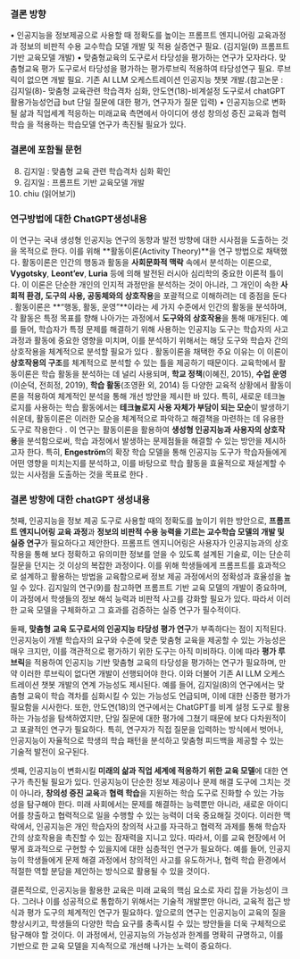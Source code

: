 ### 결론 방향
• 인공지능을 정보제공으로 사용할 때 정확도를 높이는 프롬프트 엔지니어링 교육과정과 정보의 비판적 수용 교수학습 모델 개발 및 적용 실증연구 필요.  (김지일(9) 프롬프트 기반 교육모델 개발)
• 맞춤형교육의 도구로서 타당성을 평가하는 연구가 모자라다. 맞춤형교육 평가 도구로서 타당성을 평가하는 평가루브릭 적용하여 타당성연구 필요. 루브릭이 없으면 개발 필요. 기존 AI LLM 오케스트레이션 인공지능 챗봇 개발.(참고논문 : 김지일(8)- 맞춤형 교육관련 학습격차 심화, 안도연(18)-비계설정 도구로서 chatGPT활용가능성언급 but 단일 질문에 대한 평가, 연구자가 질문 입력)
• 인공지능으로 변화될 삶과 직업세계 적응하는 미래교육 측면에서 아이디어 생성 창의성 증진 교육과 협력학습 을 적용하는 학습모델 연구가 촉진될 필요가 있다.

### 결론에 포함될 문헌
8. 김지일 : 맞춤형 교육 관련 학습격차 심화 확인
9. 김지일 : 프롬프트 기반 교육모델 개발
10. chiu (읽어보기)

### 연구방법에 대한 ChatGPT생성내용
이 연구는 국내 생성형 인공지능 연구의 동향과 발전 방향에 대한 시사점을 도출하는 것을 목적으로 한다. 이를 위해 **활동이론(Activity Theory)**을 연구 방법으로 채택했다. 활동이론은 인간의 행동과 활동을 **사회문화적 맥락** 속에서 분석하는 이론으로, **Vygotsky**, **Leont’ev**, **Luria** 등에 의해 발전된 러시아 심리학의 중요한 이론적 틀이다. 이 이론은 단순한 개인의 인지적 과정만을 분석하는 것이 아니라, 그 개인이 속한 **사회적 환경, 도구의 사용, 공동체와의 상호작용**을 포괄적으로 이해하려는 데 중점을 둔다  .
활동이론은 **“행동, 활동, 운영”**이라는 세 가지 수준에서 인간의 활동을 분석하며, 각 활동은 특정 목표를 향해 나아가는 과정에서 **도구와의 상호작용**을 통해 매개된다. 예를 들어, 학습자가 특정 문제를 해결하기 위해 사용하는 인공지능 도구는 학습자의 사고 과정과 활동에 중요한 영향을 미치며, 이를 분석하기 위해서는 해당 도구와 학습자 간의 상호작용을 체계적으로 분석할 필요가 있다 .
활동이론을 채택한 주요 이유는 이 이론이 **상호작용의 구조**를 체계적으로 분석할 수 있는 틀을 제공하기 때문이다. 교육학에서 활동이론은 학습 활동을 분석하는 데 널리 사용되며, **학교 정책**(이혜진, 2015), **수업 운영**(이순덕, 전희정, 2019), **학습 활동**(조영환 외, 2014) 등 다양한 교육적 상황에서 활동이론을 적용하여 체계적인 분석을 통해 개선 방안을 제시한 바 있다. 특히, 새로운 테크놀로지를 사용하는 학습 활동에서는 **테크놀로지 사용 자체가 부담이 되는 모순**이 발생하기 쉬운데, 활동이론은 이러한 모순을 체계적으로 파악하고 해결책을 마련하는 데 유용한 도구로 작용한다 .
이 연구는 활동이론을 활용하여 **생성형 인공지능과 사용자의 상호작용**을 분석함으로써, 학습 과정에서 발생하는 문제점들을 해결할 수 있는 방안을 제시하고자 한다. 특히, **Engeström**의 확장 학습 모델을 통해 인공지능 도구가 학습자들에게 어떤 영향을 미치는지를 분석하고, 이를 바탕으로 학습 활동을 효율적으로 재설계할 수 있는 시사점을 도출하는 것을 목표로 한다 .


### 결론 방향에 대한 chatGPT 생성내용
첫째, 인공지능을 정보 제공 도구로 사용할 때의 정확도를 높이기 위한 방안으로, **프롬프트 엔지니어링 교육 과정**과 **정보의 비판적 수용 능력을 기르는 교수학습 모델의 개발 및 실증 연구**가 필요하다고 제안한다. 프롬프트 엔지니어링은 사용자가 인공지능과의 상호작용을 통해 보다 정확하고 유의미한 정보를 얻을 수 있도록 설계된 기술로, 이는 단순히 질문을 던지는 것 이상의 복잡한 과정이다. 이를 위해 학생들에게 프롬프트를 효과적으로 설계하고 활용하는 방법을 교육함으로써 정보 제공 과정에서의 정확성과 효율성을 높일 수 있다. 김지일의 연구(9)를 참고하면 프롬프트 기반 교육 모델의 개발이 중요하며, 이 과정에서 학생들의 정보 해석 능력과 비판적 사고를 강화할 필요가 있다. 따라서 이러한 교육 모델을 구체화하고 그 효과를 검증하는 실증 연구가 필수적이다.

둘째, **맞춤형 교육 도구로서의 인공지능 타당성 평가 연구**가 부족하다는 점이 지적된다. 인공지능이 개별 학습자의 요구와 수준에 맞춘 맞춤형 교육을 제공할 수 있는 가능성은 매우 크지만, 이를 객관적으로 평가하기 위한 도구는 아직 미비하다. 이에 따라 **평가 루브릭**을 적용하여 인공지능 기반 맞춤형 교육의 타당성을 평가하는 연구가 필요하며, 만약 이러한 루브릭이 없다면 개발이 선행되어야 한다. 이와 더불어 기존 AI LLM 오케스트레이션 챗봇 개발의 연계 가능성도 제시된다. 예를 들어, 김지일(8)의 연구에서는 맞춤형 교육이 학습 격차를 심화시킬 수 있는 가능성도 언급되며, 이에 대한 신중한 평가가 필요함을 시사한다. 또한, 안도연(18)의 연구에서는 ChatGPT를 비계 설정 도구로 활용하는 가능성을 탐색하였지만, 단일 질문에 대한 평가에 그쳤기 때문에 보다 다차원적이고 포괄적인 연구가 필요하다. 특히, 연구자가 직접 질문을 입력하는 방식에서 벗어나, 인공지능이 자율적으로 학생의 학습 패턴을 분석하고 맞춤형 피드백을 제공할 수 있는 기술적 발전이 요구된다.

셋째, 인공지능이 변화시킬 **미래의 삶과 직업 세계에 적응하기 위한 교육 모델**에 대한 연구가 촉진될 필요가 있다. 인공지능이 단순한 정보 제공이나 문제 해결 도구에 그치는 것이 아니라, **창의성 증진 교육**과 **협력 학습**을 지원하는 학습 도구로 진화할 수 있는 가능성을 탐구해야 한다. 미래 사회에서는 문제를 해결하는 능력뿐만 아니라, 새로운 아이디어를 창출하고 협력적으로 일을 수행할 수 있는 능력이 더욱 중요해질 것이다. 이러한 맥락에서, 인공지능은 개인 학습자의 창의적 사고를 자극하고 협력적 과제를 통해 학습자 간의 상호작용을 촉진할 수 있는 잠재력을 지니고 있다. 따라서, 이를 교육 현장에서 어떻게 효과적으로 구현할 수 있을지에 대한 심층적인 연구가 필요하다. 예를 들어, 인공지능이 학생들에게 문제 해결 과정에서 창의적인 사고를 유도하거나, 협력 학습 환경에서 적절한 역할 분담을 제안하는 방식으로 활용될 수 있을 것이다.

결론적으로, 인공지능을 활용한 교육은 미래 교육의 핵심 요소로 자리 잡을 가능성이 크다. 그러나 이를 성공적으로 통합하기 위해서는 기술적 개발뿐만 아니라, 교육적 접근 방식과 평가 도구의 체계적인 연구가 필요하다. 앞으로의 연구는 인공지능이 교육의 질을 향상시키고, 학생들의 다양한 학습 요구를 충족시킬 수 있는 방안들을 더욱 구체적으로 탐구해야 할 것이다. 이 과정에서, 인공지능의 가능성과 한계를 명확히 규명하고, 이를 기반으로 한 교육 모델을 지속적으로 개선해 나가는 노력이 중요하다.

